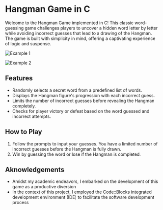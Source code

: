 # Hangman Game in C

Welcome to the Hangman Game implemented in C! This classic word-guessing game challenges players to uncover a hidden word letter by letter while avoiding incorrect guesses that lead to a drawing of the Hangman. The game is built with simplicity in mind, offering a captivating experience of logic and suspense.

![Example 1](https://github.com/Bogdan016/Hangman/assets/76945445/e1f48ce5-c0c1-450f-aa99-c6864679f69a)


![Example 2](https://github.com/Bogdan016/Hangman/assets/76945445/7b7eb423-d14e-41f4-8421-72c6d5e3811b)

## Features

- Randomly selects a secret word from a predefined list of words.
- Displays the Hangman figure's progression with each incorrect guess.
- Limits the number of incorrect guesses before revealing the Hangman completely.
- Checks for player victory or defeat based on the word guessed and incorrect attempts.

## How to Play
1. Follow the prompts to input your guesses. You have a limited number of incorrect guesses before the Hangman is fully drawn.
2. Win by guessing the word or lose if the Hangman is completed.

## Aknowledgements
- Amidst my academic endeavors, I embarked on the development of this game as a productive diversion
- In the context of this project, I employed the Code::Blocks integrated development environment (IDE) to facilitate the software development process
